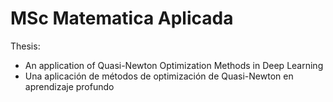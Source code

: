 # MSc Matematica Aplicada

Thesis:
* An application of Quasi-Newton Optimization Methods in Deep Learning
* Una aplicación de métodos de optimización de Quasi-Newton en aprendizaje profundo
